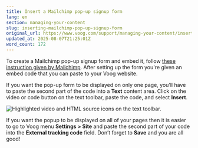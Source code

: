 ```yaml
---
title: Insert a Mailchimp pop-up signup form
lang: en
section: managing-your-content
slug: inserting-mailchimp-pop-up-signup-form
original_url: https://www.voog.com/support/managing-your-content/inserting-mailchimp-pop-up-signup-form
updated_at: 2025-08-07T21:25:01Z
word_count: 172
---
```

To create a Mailchimp pop-up signup form and embed it, follow [these instruction given by Mailchimp](https://mailchimp.com/help/add-a-signup-form-to-your-website/). After setting up the form you're given an embed code that you can paste to your Voog website.

If you want the pop-up form to be displayed on only one page, you’ll have to paste the second part of the code into a **Text** content area. Click on the video or code button on the text toolbar, paste the code, and select **Insert**.

![Highlighted video and HTML source icons on the text toolbar.](https://media.voog.com/0000/0036/2183/photos/managing_texts_8_block.png "Highlighted video and HTML source icons on the text toolbar.")

If you want the popup to be displayed on all of your pages then it is easier to go to Voog menu **Settings > Site** and paste the second part of your code into the **External tracking code** field. Don’t forget to **Save** and you are all good!
